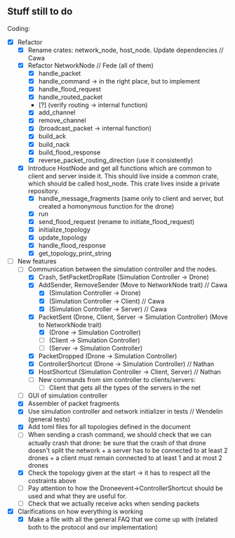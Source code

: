 ## Stuff still to do

Coding:
- [X] Refactor
    - [X] Rename crates: network_node, host_node. Update dependencies // Cawa 
    - [X] Refactor NetworkNode // Fede (all of them)
        - [X] handle_packet
        - [X] handle_command -> in the right place, but to implement
        - [X] handle_flood_request
        - [X] handle_routed_packet
        - [?] (verify routing -> internal function)
        - [X] add_channel
        - [X] remove_channel
        - [X] (broadcast_packet -> internal function)
        - [X] build_ack
        - [X] build_nack
        - [X] build_flood_response
        - [X] reverse_packet_routing_direction (use it consistently)
    - [X] Introduce HostNode and get all functions which are common to client and server inside it. This should live inside a common crate, which should be called host_node. This crate lives inside a private repository.
        - [X] handle_message_fragments (same only to client and server, but created a homonymous function for the drone)
        - [X] run
        - [X] send_flood_request (rename to initiate_flood_request)
        - [X] initialize_topology
        - [X] update_topology
        - [X] handle_flood_response
        - [X] get_topology_print_string 

- [ ] New features
    - [ ] Communication between the simulation controller and the nodes.
        - [X] Crash, SetPacketDropRate (Simulation Controller -> Drone)
        - [X] AddSender, RemoveSender (Move to NetworkNode trait) // Cawa
            - [X] (Simulation Controller -> Drone)
            - [X] (Simulation Controller -> Client) // Cawa
            - [X] (Simulation Controller -> Server) // Cawa
        - [X] PacketSent (Drone, Client, Server -> Simulation Controller) (Move to NetworkNode trait)
            - [X] (Drone -> Simulation Controller)
            - [ ] (Client -> Simulation Controller)
            - [ ] (Server -> Simulation Controller)
        - [X] PacketDropped (Drone -> Simulation Controller)
        - [X] ControllerShortcut (Drone -> Simulation Controller) // Nathan
        - [X] HostShortcut (Simulation Controller -> Client, Server) // Nathan
        - [ ] New commands from sim controller to clients/servers:
            - [ ] Client that gets all the types of the servers in the net
    - [ ] GUI of simulation controller
    - [X] Assembler of packet fragments
    - [X] Use simulation controller and network initializer in tests // Wendelin (general tests)
    - [X] Add toml files for all topologies defined in the document
    - [ ] When sending a crash command, we should check that we can actually crash that drone: be sure that the crash of that drone doesn't split the network + a server has to be connected to at least 2 drones + a client must remain connected to at least 1 and at most 2 drones
    - [X] Check the topology given at the start -> it has to respect all the costraints above
    - [ ] Pay attention to how the Droneevent->ControllerShortcut should be used and what they are useful for.
    - [ ] Check that we actually receive acks when sending packets

- [X] Clarifications on how everything is working
    - [X] Make a file with all the general FAQ that we come up with (related both to the protocol and our implementation)
